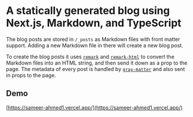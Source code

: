 # A statically generated blog using Next.js, Markdown, and TypeScript

The blog posts are stored in `/_posts` as Markdown files with front matter support. Adding a new Markdown file in there will create a new blog post.

To create the blog posts it uses [`remark`](https://github.com/remarkjs/remark) and [`remark-html`](https://github.com/remarkjs/remark-html) to convert the Markdown files into an HTML string, and then send it down as a prop to the page. The metadata of every post is handled by [`gray-matter`](https://github.com/jonschlinkert/gray-matter) and also sent in props to the page.

## Demo

[https://sameer-ahmed1.vercel.app/](https://sameer-ahmed1.vercel.app/)
